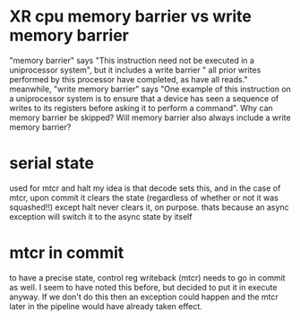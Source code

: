 # XR cpu memory barrier vs write memory barrier

"memory barrier" says "This instruction need not be executed in a uniprocessor system", but it includes a write barrier " all prior writes performed by this processor have completed, as have all reads." meanwhile, "write memory barrier" says "One example of this instruction on a uniprocessor system is to ensure that a device has seen a sequence of writes to its registers before asking it to perform a command". Why can memory barrier be skipped?
Will memory barrier also always include a write memory barrier?


# serial state

used for mtcr and halt
my idea is that decode sets this, and in the case of mtcr, upon commit it clears the state (regardless of whether or not it was squashed!!)
except halt never clears it, on purpose. thats because an async exception will switch it to the async state by itself

# mtcr in commit 

to have a precise state, control reg writeback (mtcr) needs to go in commit as well. I seem to have noted this before, but decided to put it in execute anyway. If we don't do this then an exception could happen and the mtcr later in the pipeline would have already taken effect. 